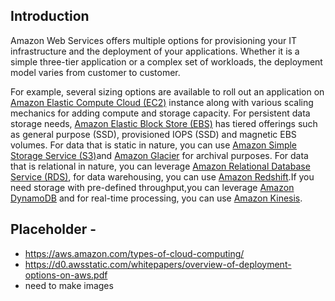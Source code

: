 ## Introduction

Amazon Web Services offers multiple options for provisioning your IT infrastructure and the deployment of your applications. Whether it is a simple three-tier application or a complex set of workloads, the deployment model varies from customer to customer.

For example, several sizing options are available to roll out an application on [Amazon Elastic Compute Cloud (EC2)](aws.amazon.com/ec2) instance along with various scaling mechanics for adding compute and storage capacity. For persistent data storage needs, [Amazon Elastic Block Store (EBS)](aws.amazon.com/ebs) has tiered offerings such as general purpose (SSD), provisioned IOPS (SSD) and magnetic EBS volumes. For data that is static in nature, you can use [Amazon Simple Storage Service (S3)](aws.amazon.com/s3)and [Amazon Glacier](aws.amazon.com/glacier) for archival purposes. For data that is relational in nature, you can leverage [Amazon Relational Database Service (RDS)](aws.amazon.com/rds), for data warehousing, you can use [Amazon Redshift](aws.amazon.com/redshift).If you need storage with pre-defined throughput,you can leverage [Amazon DynamoDB](aws.amazon.com/dynamodb) and for real-time processing, you can use [Amazon Kinesis](aws.amazon.com/kinesis).


## Placeholder - 

- https://aws.amazon.com/types-of-cloud-computing/
- https://d0.awsstatic.com/whitepapers/overview-of-deployment-options-on-aws.pdf
- need to make images
